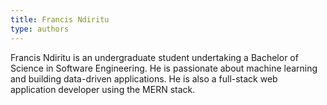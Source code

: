 ```yaml
---
title: Francis Ndiritu
type: authors
---
```

Francis Ndiritu is an undergraduate student undertaking a Bachelor of Science in Software Engineering. He is passionate about machine learning and building data-driven applications. He is also a full-stack web application developer using the MERN stack.
